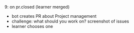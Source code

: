 9: on pr.closed (learner merged)
- bot creates PR about Project management
- challenge: what should you work on? screenshot of issues
- learner chooses one
